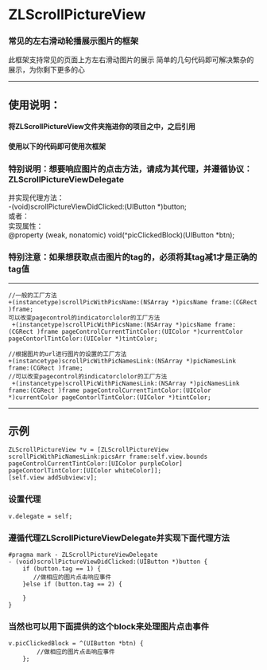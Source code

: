 # ZLScrollPictureView
### 常见的左右滑动轮播展示图片的框架

此框架支持常见的页面上方左右滑动图片的展示
简单的几句代码即可解决繁杂的展示，为你剩下更多的心

**********************************************************
## 使用说明：<br>
#### 将ZLScrollPictureView文件夹拖进你的项目之中，之后引用<br>
#### 使用以下的代码即可使用次框架<br>
### 特别说明：想要响应图片的点击方法，请成为其代理，并遵循协议：ZLScrollPictureViewDelegate<br>
并实现代理方法：<br>
 -(void)scrollPictureViewDidClicked:(UIButton *)button;<br>
或者：<br>
实现属性：<br>
@property (weak, nonatomic) void(^picClickedBlock)(UIButton *btn);<br>
### 特别注意：如果想获取点击图片的tag的，必须将其tag减1才是正确的tag值<br>
*************************************************************
```
//一般的工厂方法
+(instancetype)scrollPicWithPicsName:(NSArray *)picsName frame:(CGRect )frame;
可以改变pagecontrol的indicatorclolor的工厂方法
 +(instancetype)scrollPicWithPicsName:(NSArray *)picsName frame:(CGRect )frame pageControlCurrentTintColor:(UIColor *)currentColor pageContorlTintColor:(UIColor *)tintColor;

//根据图片的url进行图片的设置的工厂方法
+(instancetype)scrollPicWithPicNamesLink:(NSArray *)picNamesLink frame:(CGRect )frame;
//可以改变pagecontrol的indicatorclolor的工厂方法
 +(instancetype)scrollPicWithPicNamesLink:(NSArray *)picNamesLink frame:(CGRect )frame pageControlCurrentTintColor:(UIColor *)currentColor pageContorlTintColor:(UIColor *)tintColor;
```
**********************************************************

## 示例
```
ZLScrollPictureView *v = [ZLScrollPictureView scrollPicWithPicNamesLink:picsArr frame:self.view.bounds pageControlCurrentTintColor:[UIColor purpleColor] pageContorlTintColor:[UIColor whiteColor]];
[self.view addSubview:v];
```
### 设置代理
```
v.delegate = self;
```

### 遵循代理ZLScrollPictureViewDelegate并实现下面代理方法
```
#pragma mark - ZLScrollPictureViewDelegate
- (void)scrollPictureViewDidClicked:(UIButton *)button {
    if (button.tag == 1) {
       //做相应的图片点击响应事件
    }else if (button.tag == 2) {
    
    }
}
```

### 当然也可以用下面提供的这个block来处理图片点击事件
```
v.picClickedBlock = ^(UIButton *btn) {
        //做相应的图片点击响应事件
    };
```
